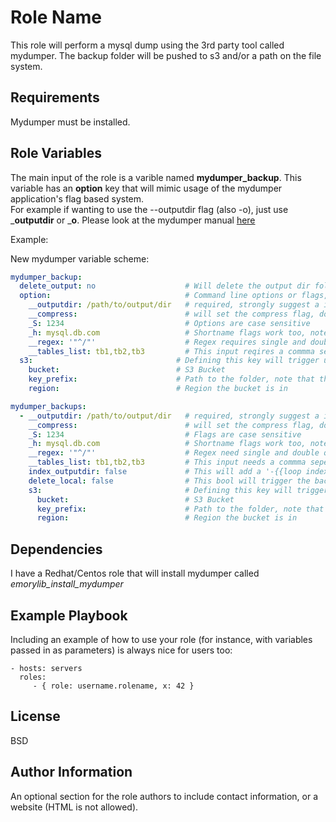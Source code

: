 Role Name
=========

This role will perform a mysql dump using the 3rd party tool called mydumper. The backup folder will be pushed to s3 and/or a path on the file system.

Requirements
------------

Mydumper must be installed.

Role Variables
--------------

The main input of the role is a varible named __mydumper_backup__. This variable has an __option__ key that will mimic usage of the mydumper application's flag based system.  
For example if wanting to use the --outputdir flag (also -o), just use ___outputdir__ or ___o__.
Please look at the mydumper manual [here](https://github.com/maxbube/mydumper/blob/master/docs/mydumper_usage.rst)

Example:

New mydumper variable scheme:
```yaml
mydumper_backup:
  delete_output: no                    # Will delete the output dir folder at the end of the script when true, default is false
  option:                              # Command line options or flags, underscores are converted into dashes
    __outputdir: /path/to/output/dir   # required, strongly suggest a iso8601 timestamp if S3 storage is desired
    __compress:                        # will set the compress flag, do not add a value.
    _S: 1234                           # Options are case sensitive
    _h: mysql.db.com                   # Shortname flags work too, note the single underscore.
    __regex: '"^/"'                    # Regex requires single and double quotes
    __tables_list: tb1,tb2,tb3         # This input reqires a commma seperated list
  s3:                                # Defining this key will trigger upload to S3, either path or s3 must be specified
    bucket:                          # S3 Bucket
    key_prefix:                      # Path to the folder, note that the outputdir will be appended to this prefix automatically
    region:                          # Region the bucket is in
```


```yaml
mydumper_backups:
  - __outputdir: /path/to/output/dir   # required, strongly suggest a iso8601 timestamp if S3 storage is desired
    __compress:                        # will set the compress flag, do not add a value.
    _S: 1234                           # Flags are case sensitive
    _h: mysql.db.com                   # Shortname flags work too, note the single underscore.
    __regex: '"^/"'                    # Regex need single and double quotes
    __tables_list: tb1,tb2,tb3         # This input needs a commma seperate list
    index_outputdir: false             # This will add a '-{{loop index }}' number to the outputdir, useful for keeping multi dumps seperate from each other.
    delete_local: false                # This bool will trigger the backup to be deleted at the end of the process, useful if you only want to store in s3
    s3:                                # Defining this key will trigger upload to S3
      bucket:                          # S3 Bucket
      key_prefix:                      # Path to the folder, note that the outputdir will be appended to this prefix automatically
      region:                          # Region the bucket is in
```

Dependencies
------------

I have a Redhat/Centos role that will install mydumper called _emorylib_install_mydumper_

Example Playbook
----------------

Including an example of how to use your role (for instance, with variables passed in as parameters) is always nice for users too:

    - hosts: servers
      roles:
         - { role: username.rolename, x: 42 }

License
-------

BSD

Author Information
------------------

An optional section for the role authors to include contact information, or a website (HTML is not allowed).
